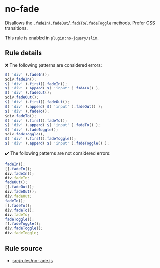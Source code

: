 # no-fade

Disallows the [`.fadeIn`](https://api.jquery.com/fadeIn/)/[`.fadeOut`](https://api.jquery.com/fadeOut/)/[`.fadeTo`](https://api.jquery.com/fadeTo/)/[`.fadeToggle`](https://api.jquery.com/fadeToggle/) methods. Prefer CSS transitions.

This rule is enabled in `plugin:no-jquery/slim`.

## Rule details

❌ The following patterns are considered errors:
```js
$( 'div' ).fadeIn();
$div.fadeIn();
$( 'div' ).first().fadeIn();
$( 'div' ).append( $( 'input' ).fadeIn() );
$( 'div' ).fadeOut();
$div.fadeOut();
$( 'div' ).first().fadeOut();
$( 'div' ).append( $( 'input' ).fadeOut() );
$( 'div' ).fadeTo();
$div.fadeTo();
$( 'div' ).first().fadeTo();
$( 'div' ).append( $( 'input' ).fadeTo() );
$( 'div' ).fadeToggle();
$div.fadeToggle();
$( 'div' ).first().fadeToggle();
$( 'div' ).append( $( 'input' ).fadeToggle() );
```

✔️ The following patterns are not considered errors:
```js
fadeIn();
[].fadeIn();
div.fadeIn();
div.fadeIn;
fadeOut();
[].fadeOut();
div.fadeOut();
div.fadeOut;
fadeTo();
[].fadeTo();
div.fadeTo();
div.fadeTo;
fadeToggle();
[].fadeToggle();
div.fadeToggle();
div.fadeToggle;
```

## Rule source

* [src/rules/no-fade.js](/src/rules/no-fade.js)
